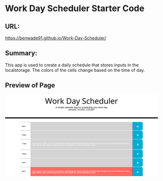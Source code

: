 # Work Day Scheduler Starter Code

## URL:
https://benwade91.github.io/Work-Day-Scheduler/

## Summary: 
This app is used to create a daily schedule that stores inputs in the localstorage. The 
colors of the cells change based on the time of day.

## Preview of Page
![alt text](./images/screenShot.png?raw=true)
